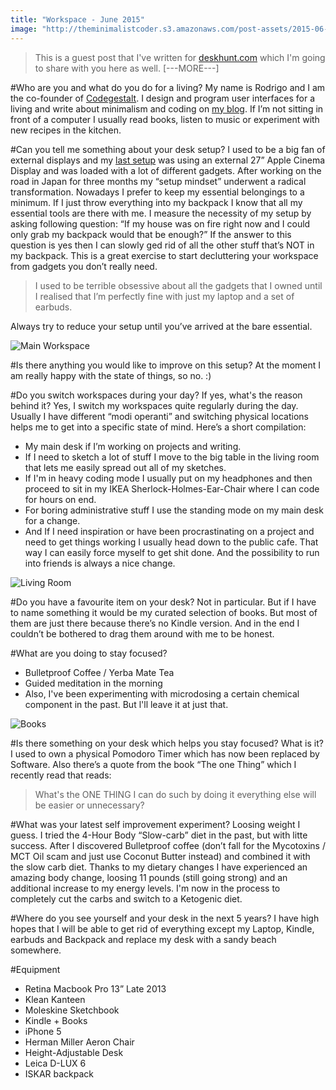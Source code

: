 ```yaml
---
title: "Workspace - June 2015"
image: "http://theminimalistcoder.s3.amazonaws.com/post-assets/2015-06-05/workspace_image.jpg"
---
```


> This is a guest post that I've written for [deskhunt.com](http://deskhunt.com/) which I'm going to share with you here as well.
[---MORE---]

#Who are you and what do you do for a living?
My name is Rodrigo and I am the co-founder of [Codegestalt](http://codegestalt.com). I design and program user interfaces for a living and write about minimalism and coding on [my blog](http://theminimalistcoder.com). If I’m not sitting in front of a computer I usually read books, listen to music or experiment with new recipes in the kitchen.

#Can you tell me something about your desk setup?
I used to be a big fan of external displays and my [last setup](http://setupsandspaces.com/post/937556429/rodrigo-haenggi) was using an external 27” Apple Cinema Display and was loaded with a lot of different gadgets. After working on the road in Japan for three months my “setup mindset” underwent  a radical transformation.
Nowadays I prefer to keep my essential belongings to a minimum. If I just throw everything into my backpack I know that all my essential tools are there with me.
I measure the necessity of my setup by asking following question: “If my house was on fire right now and I could only grab my backpack would that be enough?” If the answer to this question is yes then I can slowly ged rid of all the other stuff that’s NOT in my backpack.  This is a great exercise to start decluttering your workspace from gadgets you don’t really need.

> I used to be terrible obsessive about all the gadgets that I owned until I 
realised that I’m perfectly fine with just my laptop and a set of earbuds.

Always try to reduce your setup until you’ve arrived at the bare essential.

![Main Workspace](http://theminimalistcoder.s3.amazonaws.com/post-assets/2015-06-05/image_001.jpg)

#Is there anything you would like to improve on this setup?
At the moment I am really happy with the state of things, so no. :)

#Do you switch workspaces during your day? If yes, what's the reason behind it?
Yes, I switch my workspaces quite regularly during the day. Usually I have different “modi operanti” and switching physical locations helps me to get into a specific state of mind. Here’s a short compilation:

- My main desk if I’m working on projects and writing.
- If I need to sketch a lot of stuff I move to the big table in the living room that lets me easily spread out all of my sketches.
- If I'm in heavy coding mode I usually put on my headphones and then proceed to sit in my IKEA Sherlock-Holmes-Ear-Chair where I can code for hours on end.
- For boring administrative stuff I use the standing mode on my main desk for a change.
- And If I need inspiration or have been procrastinating on a project and need to get things working I usually head down to the public cafe. That way I can easily force myself to get shit done. And the possibility to run into friends is always a nice change.

![Living Room](http://theminimalistcoder.s3.amazonaws.com/post-assets/2015-06-05/image_003.jpg)

#Do you have a favourite item on your desk?
Not in particular. But if I have to name something it would be my curated selection of books. But most of them are just there because there’s no Kindle version. And in the end I couldn’t be bothered to drag them around with me to be honest.

#What are you doing to stay focused?
- Bulletproof Coffee / Yerba Mate Tea
- Guided meditation in the morning
- Also, I've been experimenting with microdosing a certain chemical component in the past. But l'll leave it at just that.

![Books](http://theminimalistcoder.s3.amazonaws.com/post-assets/2015-06-05/image_002.jpg)

#Is there something on your desk which helps you stay focused? What is it?
I used to own a physical Pomodoro Timer which has now been replaced by Software. Also there’s a quote from the book “The one Thing” which I recently read that reads:

> What's the ONE THING I can do such by doing it everything else will be easier or unnecessary?

#What was your latest self improvement experiment?
Loosing weight I guess. I tried the 4-Hour Body “Slow-carb” diet in the past, but with litte success. After I discovered Bulletproof coffee (don’t fall for the Mycotoxins / MCT Oil scam and just use Coconut Butter instead) and combined it with the slow carb diet. Thanks to my dietary changes I have experienced an amazing body change, loosing 11 pounds (still going strong) and an additional increase to my energy levels.
I'm now in the process to completely cut the carbs and switch to a Ketogenic diet.

#Where do you see yourself and your desk in the next 5 years?
I have high hopes that I will be able to get rid of everything except my Laptop, Kindle, earbuds and Backpack and replace my desk with a sandy beach somewhere.

#Equipment
- Retina Macbook Pro 13” Late 2013
- Klean Kanteen
- Moleskine Sketchbook
- Kindle + Books
- iPhone 5
- Herman Miller Aeron Chair
- Height-Adjustable Desk
- Leica D-LUX 6
- ISKAR backpack

